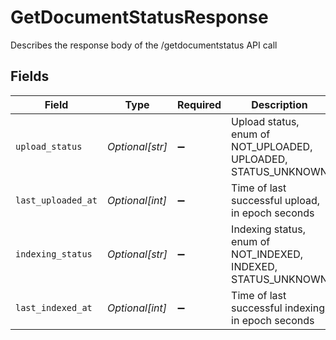 # GetDocumentStatusResponse

Describes the response body of the /getdocumentstatus API call


## Fields

| Field                                                         | Type                                                          | Required                                                      | Description                                                   |
| ------------------------------------------------------------- | ------------------------------------------------------------- | ------------------------------------------------------------- | ------------------------------------------------------------- |
| `upload_status`                                               | *Optional[str]*                                               | :heavy_minus_sign:                                            | Upload status, enum of NOT_UPLOADED, UPLOADED, STATUS_UNKNOWN |
| `last_uploaded_at`                                            | *Optional[int]*                                               | :heavy_minus_sign:                                            | Time of last successful upload, in epoch seconds              |
| `indexing_status`                                             | *Optional[str]*                                               | :heavy_minus_sign:                                            | Indexing status, enum of NOT_INDEXED, INDEXED, STATUS_UNKNOWN |
| `last_indexed_at`                                             | *Optional[int]*                                               | :heavy_minus_sign:                                            | Time of last successful indexing, in epoch seconds            |